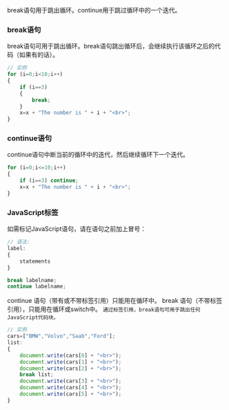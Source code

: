 break语句用于跳出循环。continue用于跳过循环中的一个迭代。

### break语句
break语句可用于跳出循环。break语句跳出循环后，会继续执行该循环之后的代码（如果有的话）。

```js
// 实例
for (i=0;i<10;i++)
{
    if (i==3)
    {
        break;
    }
    x=x + "The number is " + i + "<br>";
}
```

### continue语句
continue语句中断当前的循环中的迭代，然后继续循环下一个迭代。

```js
for (i=0;i<=10;i++)
{
    if (i==3) continue;
    x=x + "The number is " + i + "<br>";
}
```

### JavaScript标签
如需标记JavaScript语句，请在语句之前加上冒号：

```js
// 语法:
label:
{
    statements
}

break labelname; 
continue labelname;
```

continue 语句（带有或不带标签引用）只能用在循环中。
break 语句（不带标签引用），只能用在循环或switch中。
```通过标签引用，break语句可用于跳出任何JavaScript代码块。```

```js
// 实例
cars=["BMW","Volvo","Saab","Ford"];
list: 
{
    document.write(cars[0] + "<br>"); 
    document.write(cars[1] + "<br>"); 
    document.write(cars[2] + "<br>"); 
    break list;
    document.write(cars[3] + "<br>"); 
    document.write(cars[4] + "<br>"); 
    document.write(cars[5] + "<br>"); 
}
```